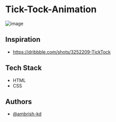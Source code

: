 # Tick-Tock-Animation

![image](https://github.com/ambrish-kd/CSS-Animations/assets/90711457/2561875e-bc4a-448f-989c-774d7ffba560)

## Inspiration

- https://dribbble.com/shots/3252209-TickTock

## Tech Stack

- HTML
- CSS

## Authors

- [@ambrish-kd](https://github.com/ambrish-kd)

